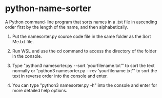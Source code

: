 # python-name-sorter
A Python command-line program that sorts names in a .txt file in ascending order first by the length of the name, and then alphabetically.

1. Put the namesorter.py source code file in the same folder as the Sort Me.txt file.

2. Run WSL and use the cd command to access the directory of the folder in the console.

3. Type "python3 namesorter.py --sort 'yourfilename.txt'" to sort the text normally or "python3 namesorter.py --rev 'yourfilename.txt'" to sort the text in reverse order into the console and enter.

4. You can type "python3 namesorter.py -h" into the console and enter for more detailed help options.
